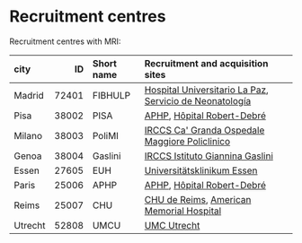 Recruitment centres
===================

Recruitment centres with MRI:

| city    |   ID  | Short name | Recruitment and acquisition sites                                                                                                                                                                           |
|:--------|------:|:-----------|:------------------------------------------------------------------------------------------------------------------------------------------------------------------------------------------------------------|
| Madrid  | 72401 | FIBHULP    | [Hospital Universitario La Paz](https://www.comunidad.madrid/hospital/lapaz/), [Servicio de Neonatología](https://www.comunidad.madrid/hospital/lapaz/profesionales/hospital-materno-infantil/neonatologia) |
| Pisa    | 38002 | PISA       | [APHP](https://www.aphp.fr), [Hôpital Robert-Debré](https://robertdebre.aphp.fr)                                                                                                                            |
| Milano  | 38003 | PoliMI     | [IRCCS Ca' Granda Ospedale Maggiore Policlinico](https://www.policlinico.mi.it)                                                                                                                             |
| Genoa   | 38004 | Gaslini    | [IRCCS Istituto Giannina Gaslini](https://www.gaslini.org)                                                                                                                                                  |
| Essen   | 27605 | EUH        | [Universitätsklinikum Essen](https://www.uk-essen.de)                                                                                                                                                       |
| Paris   | 25006 | APHP       | [APHP](https://www.aphp.fr), [Hôpital Robert-Debré](https://robertdebre.aphp.fr)                                                                                                                            |
| Reims   | 25007 | CHU        | [CHU de Reims](https://www.chu-reims.fr/), [American Memorial Hospital](https://www.chu-reims.fr/le-chu/projets/projet-immobilier/dernieres-realisations/un-nouvel-hopital-pour-les-enfants)                |
| Utrecht | 52808 | UMCU       | [UMC Utrecht](https://www.umcutrecht.nl)                                                                                                                                                                    |
